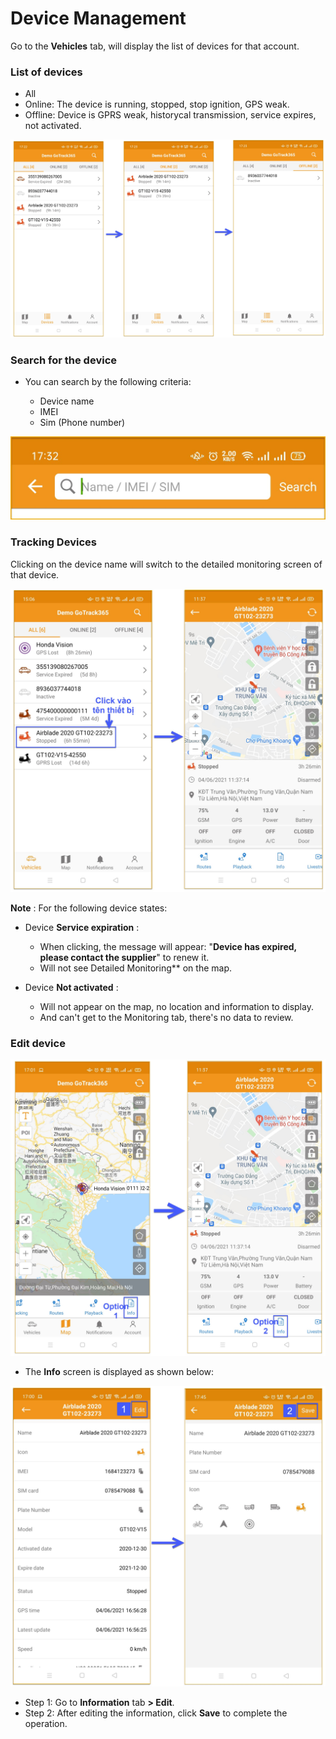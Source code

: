 # Device Management

Go to the **Vehicles** tab, will display the list of devices for that account.

### List of devices
* All
* Online: The device is running, stopped, stop ignition, GPS weak.
* Offline: Device is GPRS weak, historycal transmission, service expires, not activated.

<span style="display:block;text-align:center">![Interface Web](/docs/assets/images/web-english/gotrack365-el/list-device.jpg)


### Search for the device

* You can search by the following criteria:

    * Device name
    * IMEI
    * Sim (Phone number)

<span class="icon-left8">![Interface Web](/docs/assets/images/web-english/gotrack365-el/search-device.jpg)

### Tracking Devices

Clicking on the device name will switch to the detailed monitoring screen of that device. 

<span class="icon-left5">![Interface Web](/docs/assets/images/web-english/gotrack365-el/tracking-device.jpg)

**Note** : For the following device states:

- Device **Service expiration** :
   - When clicking, the message will appear: "**Device has expired, please contact the supplier**" to renew it.
   - Will not see Detailed Monitoring** on the map.

- Device **Not activated** :
   - Will not appear on the map, no location and information to display.
   - And can't get to the Monitoring tab, there's no data to review.


### Edit device

<span class="icon-left5">![Interface Web](/docs/assets/images/web-english/gotrack365-el/info.jpg)

- The **Info** screen is displayed as shown below:

<span class="icon-left5">![Interface Web](/docs/assets/images/web-english/gotrack365-el/edit-device.jpg)

* Step 1: Go to **Information** tab **> Edit**.
* Step 2: After editing the information,
     click **Save** to complete the operation.


